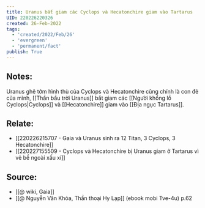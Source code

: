 ```yaml
---
title: Uranus bắt giam các Cyclops và Hecatonchire giam vào Tartarus
UID: 220226220326
created: 26-Feb-2022
tags:
  - 'created/2022/Feb/26'
  - 'evergreen'
  - 'permanent/fact'
publish: True
---
```

## Notes:
Uranus ghê tởm hình thù của Cyclops và Hecatonchire cũng chính là con đẻ của mình, [[Thần bầu trời Uranus]] bắt giam các [[Người khổng lồ Cyclops|Cyclops]] và [[Hecatonchire]] giam vào [[Địa ngục Tartarus]].

## Relate:
- [[220226215707 - Gaia và Uranus sinh ra 12 Titan, 3 Cyclops, 3 Hecatonchire]]
- [[220227155509 - Cyclops và Hecatonchire bị Uranus giam ở Tartarus vì vẻ bề ngoài xấu xí]]

## Source:
- [[@ wiki, Gaia]]
- [[@ Nguyễn Văn Khỏa, Thần thoại Hy Lạp]] (ebook mobi Tve-4u) p.62



